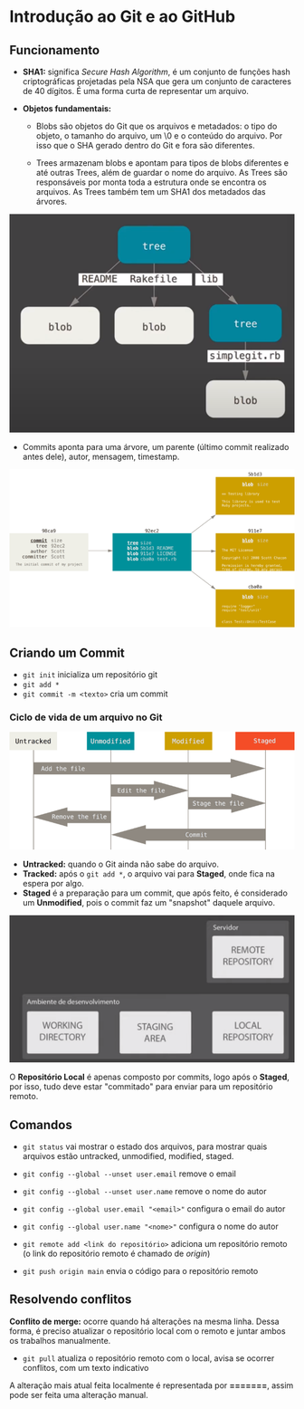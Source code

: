  # Introdução ao Git e ao GitHub

## Funcionamento

- **SHA1:** significa *Secure Hash Algorithm*, é um conjunto de funções hash criptográficas projetadas pela NSA que gera um conjunto de caracteres de 40 dígitos. É uma forma curta de representar um arquivo.

- **Objetos fundamentais:** 
  - Blobs são objetos do Git que os arquivos e metadados: o tipo do objeto, o tamanho do arquivo, um \0 e o conteúdo do arquivo. Por isso que o SHA gerado dentro do Git e fora são diferentes.

  - Trees armazenam blobs e apontam para tipos de blobs diferentes e até outras Trees, além de guardar o nome do arquivo. As Trees são responsáveis por monta toda a estrutura onde se encontra os arquivos. As Trees também tem um SHA1 dos metadados das árvores.

![](../attachments/Clipboard_2021-02-08-15-23-29.png)

  - Commits aponta para uma árvore, um parente (último commit realizado antes dele), autor, mensagem, timestamp.

![](../attachments/Clipboard_2021-02-08-15-27-56.png)

## Criando um Commit

- `git init` inicializa um repositório git
- `git add *` 
- `git commit -m <texto>` cria um commit

### Ciclo de vida de um arquivo no Git

![](../attachments/Clipboard_2021-02-08-15-47-51.png)

- **Untracked:** quando o Git ainda não sabe do arquivo.
- **Tracked:** após o `git add *`, o arquivo vai para **Staged**, onde fica na espera por algo. 
- **Staged** é a preparação para um commit, que após feito, é considerado um **Unmodified**, pois o commit faz um "snapshot" daquele arquivo.

![](../attachments/Clipboard_2021-02-08-16-11-23.png)

O **Repositório Local** é apenas composto por commits, logo após o **Staged**, por isso, tudo deve estar "commitado" para enviar para um repositório remoto.

## Comandos

- `git status` vai mostrar o estado dos arquivos, para mostrar quais arquivos estão untracked, unmodified, modified, staged.

- `git config --global --unset user.email` remove o email
- `git config --global --unset user.name` remove o nome do autor

- `git config --global user.email "<email>"` configura o email do autor
- `git config --global user.name "<nome>"` configura o nome do autor
- `git remote add <link do repositório>` adiciona um repositório remoto (o link do repositório remoto é chamado de _origin_)
- `git push origin main` envia o código para o repositório remoto

## Resolvendo conflitos

**Conflito de merge:** ocorre quando há alterações na mesma linha. Dessa forma, é preciso atualizar o repositório local com o remoto e juntar ambos os trabalhos manualmente.

- `git pull` atualiza o repositório remoto com o local, avisa se ocorrer conflitos, com um texto indicativo

A alteração mais atual feita localmente é representada por **=======**, assim pode ser feita uma alteração manual.



